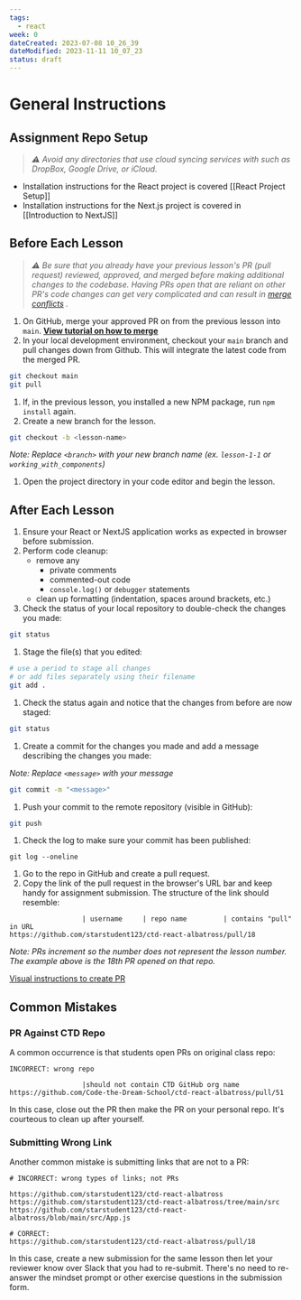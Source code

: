 ```yaml
---
tags:
  - react
week: 0
dateCreated: 2023-07-08 10_26_39
dateModified: 2023-11-11 10_07_23
status: draft
---
```


# General Instructions

## Assignment Repo Setup

> *⚠️ Avoid any directories that use cloud syncing services with such as DropBox, Google Drive, or iCloud.*

- Installation instructions for the React project is covered [[React Project Setup]]
- Installation instructions for the Next.js project is covered in [[Introduction to NextJS]]

## Before Each Lesson

> *⚠️ Be sure that you already have your previous lesson's PR (pull request) reviewed, approved, and merged before making additional changes to the codebase. Having PRs open that are reliant on other PR's code changes can get very complicated and can result in [merge conflicts](https://docs.github.com/en/pull-requests/collaborating-with-pull-requests/addressing-merge-conflicts/about-merge-conflicts) .*

1. On GitHub, merge your approved PR on from the previous lesson into `main`. **[View tutorial on how to merge](https://github.com/Code-the-Dream-School/common-instructions/blob/main/common/how-to-merge.md)**
2. In your local development environment, checkout your `main` branch and pull changes down from Github. This will integrate the latest code from the merged PR.

```bash
git checkout main
git pull
```

1. If, in the previous lesson, you installed a new NPM package, run `npm install` again.
2. Create a new branch for the lesson.

```bash
git checkout -b <lesson-name>
```

*Note: Replace `<branch>` with your new branch name (ex. `lesson-1-1` or `working_with_components`)*

1. Open the project directory in your code editor and begin the lesson.

## After Each Lesson

1. Ensure your React or NextJS application works as expected in browser before submission.
2. Perform code cleanup:
	- remove any
		- private comments
		- commented-out code
		- `console.log()` or `debugger` statements
	- clean up formatting (indentation, spaces around brackets, etc.)
3. Check the status of your local repository to double-check the changes you made:

```bash
git status
```

1. Stage the file(s) that you edited:

```bash
# use a period to stage all changes
# or add files separately using their filename
git add .
```

1. Check the status again and notice that the changes from before are now staged:

```bash
git status
```

1. Create a commit for the changes you made and add a message describing the changes you made:

*Note: Replace `<message>` with your message*

```bash
git commit -m "<message>"
```

1. Push your commit to the remote repository (visible in GitHub):

```bash
git push
```

1. Check the log to make sure your commit has been published:

```
git log --oneline
```

1. Go to the repo in GitHub and create a pull request.
2. Copy the link of the pull request in the browser's URL bar and keep handy for assignment submission. The structure of the link should resemble:

```text
                  | username     | repo name         | contains "pull" in URL
https://github.com/starstudent123/ctd-react-albatross/pull/18
```

*Note: PRs increment so the number does not represent the lesson number. The example above is the 18th PR opened on that repo.*

[Visual instructions to create PR](https://github.com/Code-the-Dream-School/common-instructions/blob/main/common/how-to-pull-request-sq2-link.md)

## Common Mistakes

### PR Against CTD Repo

A common occurrence is that students open PRs on original class repo:

```text
INCORRECT: wrong repo

                  |should not contain CTD GitHub org name
https://github.com/Code-the-Dream-School/ctd-react-albatross/pull/51
```

In this case, close out the PR then make the PR on your personal repo. It's courteous to clean up after yourself.

### Submitting Wrong Link

Another common mistake is submitting links that are not to a PR:

```text
# INCORRECT: wrong types of links; not PRs

https://github.com/starstudent123/ctd-react-albatross 
https://github.com/starstudent123/ctd-react-albatross/tree/main/src
https://github.com/starstudent123/ctd-react-albatross/blob/main/src/App.js

# CORRECT:
https://github.com/starstudent123/ctd-react-albatross/pull/18

```

In this case, create a new submission for the same lesson then let your reviewer know over Slack that you had to re-submit. There's no need to re-answer the mindset prompt or other exercise questions in the submission form.
